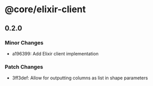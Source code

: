 # @core/elixir-client

## 0.2.0

### Minor Changes

- a196399: Add Elixir client implementation

### Patch Changes

- 3ff3def: Allow for outputting columns as list in shape parameters
